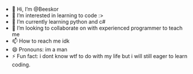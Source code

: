 - 👋 Hi, I’m @Beeskor
- 👀 I’m interested in learning to code :>
- 🌱 I’m currently learning python and c#
- 💞️ I’m looking to collaborate on with experienced programmer to teach me 
- 📫 How to reach me idk
- 😄 Pronouns: im a man
- ⚡ Fun fact: i dont know wtf to do with my life but i will still eager to learn coding.

<!---
Beeskor/Beeskor is a ✨ special ✨ repository because its `README.md` (this file) appears on your GitHub profile.
You can click the Preview link to take a look at your changes.
--->
